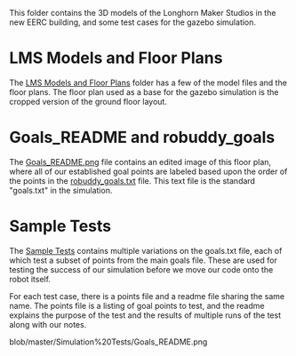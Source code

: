 This folder contains the 3D models of the Longhorn Maker Studios in the new EERC building, and some test cases for the gazebo simulation.


LMS Models and Floor Plans
===
The [LMS Models and Floor Plans](../tree/master/Simulation%20Tests/LMS%20Models%20and%20Floor%20Plans) folder has a few of the model files and the floor plans. The floor plan used as a base for the gazebo simulation is the cropped version of the ground floor layout.


Goals_README and robuddy_goals
===
The [Goals_README.png](../blob/master/Simulation%20Tests/Goals_README.png) file contains an edited image of this floor plan, where all of our established goal points are labeled based upon the order of the points in the [robuddy_goals.txt](../blob/master/Simulation%20Tests/robuddy_goals.txt) file. This text file is the standard "goals.txt" in the simulation.


Sample Tests
===
The [Sample Tests](tree/master/Simulation%20Tests/Sample%20Tests) contains multiple variations on the goals.txt file, each of which test a subset of points from the main goals file. These are used for testing the success of our simulation before we move our code onto the robot itself.

For each test case, there is a points file and a readme file sharing the same name. The points file is a listing of goal points to test, and the readme explains the purpose of the test and the results of multiple runs of the test along with our notes.


blob/master/Simulation%20Tests/Goals_README.png